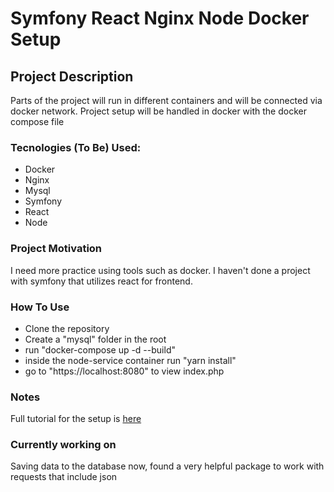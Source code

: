 # Symfony React Nginx Node Docker Setup

## Project Description
Parts of the project will run in different containers and will be connected via docker network. 
Project setup will be handled in docker with the docker compose file

### Tecnologies (To Be) Used:
*   Docker
*   Nginx
*   Mysql
*   Symfony
*   React
*   Node

### Project Motivation
I need more practice using tools such as docker. I haven't done a project with symfony that utilizes react for frontend.

### How To Use
*   Clone the repository
*   Create a "mysql" folder in the root
*   run "docker-compose up -d --build" 
*   inside the node-service container run "yarn install"
*   go to "https://localhost:8080" to view index.php


### Notes
Full tutorial for the setup is [here](https://www.youtube.com/watch?v=ITOnpzkzlYM&list=PLaxcKCJLJmbDOT25foBK1uvL9-XHAoE1b&index=47&t=974s)

### Currently working on
Saving data to the database now, found a very helpful package to work with requests that include json 